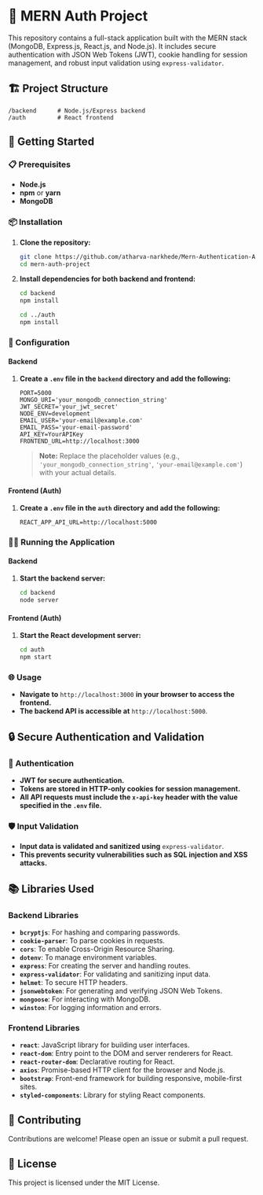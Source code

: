 # 🔐 MERN Auth Project

This repository contains a full-stack application built with the MERN stack (MongoDB, Express.js, React.js, and Node.js). It includes secure authentication with JSON Web Tokens (JWT), cookie handling for session management, and robust input validation using `express-validator`.

## 🏗️ Project Structure

```plaintext
/backend      # Node.js/Express backend
/auth         # React frontend
```

## 🚀 Getting Started

### 📋 Prerequisites

- **Node.js**
- **npm** or **yarn**
- **MongoDB**

### 📦 Installation

1. **Clone the repository:**
   ```sh
   git clone https://github.com/atharva-narkhede/Mern-Authentication-App.git
   cd mern-auth-project
   ```

2. **Install dependencies for both backend and frontend:**
   ```sh
   cd backend
   npm install

   cd ../auth
   npm install
   ```

### 🔧 Configuration

#### Backend

1. **Create a `.env` file in the `backend` directory and add the following:**

   ```env
   PORT=5000
   MONGO_URI='your_mongodb_connection_string'
   JWT_SECRET='your_jwt_secret'
   NODE_ENV=development
   EMAIL_USER='your-email@example.com'
   EMAIL_PASS='your-email-password'
   API_KEY=YourAPIKey
   FRONTEND_URL=http://localhost:3000
   ```

   > **Note:** Replace the placeholder values (e.g., `'your_mongodb_connection_string'`, `'your-email@example.com'`) with your actual details.

#### Frontend (Auth)

1. **Create a `.env` file in the `auth` directory and add the following:**
   ```env
   REACT_APP_API_URL=http://localhost:5000
   ```

### 🏃‍♂️ Running the Application

#### Backend

1. **Start the backend server:**
   ```sh
   cd backend
   node server
   ```

#### Frontend (Auth)

1. **Start the React development server:**
   ```sh
   cd auth
   npm start
   ```

### 🌐 Usage

- **Navigate to** `http://localhost:3000` **in your browser to access the frontend.**
- **The backend API is accessible at** `http://localhost:5000`.

## 🔒 Secure Authentication and Validation

### 🔑 Authentication

- **JWT for secure authentication.**
- **Tokens are stored in HTTP-only cookies for session management.**
- **All API requests must include the `x-api-key` header with the value specified in the `.env` file.**

### 🛡️ Input Validation

- **Input data is validated and sanitized using** `express-validator`.
- **This prevents security vulnerabilities such as SQL injection and XSS attacks.**

## 📚 Libraries Used

### Backend Libraries

- **`bcryptjs`**: For hashing and comparing passwords.
- **`cookie-parser`**: To parse cookies in requests.
- **`cors`**: To enable Cross-Origin Resource Sharing.
- **`dotenv`**: To manage environment variables.
- **`express`**: For creating the server and handling routes.
- **`express-validator`**: For validating and sanitizing input data.
- **`helmet`**: To secure HTTP headers.
- **`jsonwebtoken`**: For generating and verifying JSON Web Tokens.
- **`mongoose`**: For interacting with MongoDB.
- **`winston`**: For logging information and errors.

### Frontend Libraries

- **`react`**: JavaScript library for building user interfaces.
- **`react-dom`**: Entry point to the DOM and server renderers for React.
- **`react-router-dom`**: Declarative routing for React.
- **`axios`**: Promise-based HTTP client for the browser and Node.js.
- **`bootstrap`**: Front-end framework for building responsive, mobile-first sites.
- **`styled-components`**: Library for styling React components.

## 🤝 Contributing

Contributions are welcome! Please open an issue or submit a pull request.

## 📄 License

This project is licensed under the MIT License.

